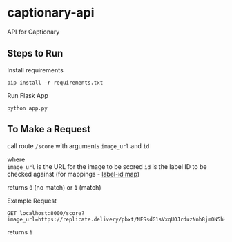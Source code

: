 # captionary-api
API for Captionary

## Steps to Run

Install requirements
```
pip install -r requirements.txt
```

Run Flask App
```
python app.py
```

## To Make a Request

call route `/score` with arguments `image_url` and `id`

where  
`image_url` is the URL for the image to be scored
`id` is the label ID to be checked against (for mappings - [label-id map](https://github.com/eeshashetty/captionary-api/blob/1b326137879a68b19ea77d81f22dd0c2eb601452/id_label_map.py))

returns `0` (no match) or `1` (match)

Example Request

```
GET localhost:8000/score?image_url=https://replicate.delivery/pbxt/NFSsdG1sVxqUOJrduzNnh8jmON5hKcZBjHYze1qTXNe52siQA/output_1.png&id=2
```

returns `1`
